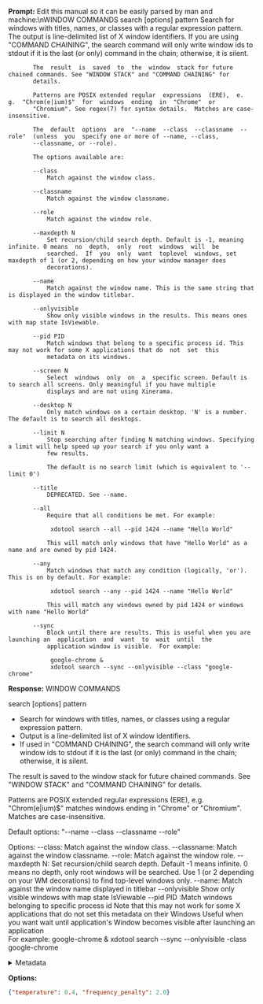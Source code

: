 **Prompt:**
Edit this manual so it can be easily parsed by man and machine:\nWINDOW COMMANDS
       search [options] pattern
           Search for windows with titles, names, or classes with a regular expression pattern. The output is line-delimited list of
           X window identifiers. If you are using "COMMAND CHAINING", the search command will only write window ids to stdout if  it
           is the last (or only) command in the chain; otherwise, it is silent.

           The  result  is  saved  to  the  window  stack for future chained commands. See "WINDOW STACK" and "COMMAND CHAINING" for
           details.

           Patterns are POSIX extended regular  expressions  (ERE),  e.  g.  "Chrom(e|ium)$"  for  windows  ending  in  "Chrome"  or
           "Chromium". See regex(7) for syntax details.  Matches are case-insensitive.

           The  default  options  are  "--name  --class  --classname  --role"  (unless  you  specify one or more of --name, --class,
           --classname, or --role).

           The options available are:

           --class
               Match against the window class.

           --classname
               Match against the window classname.

           --role
               Match against the window role.

           --maxdepth N
               Set recursion/child search depth. Default is -1, meaning infinite. 0 means  no  depth,  only  root  windows  will  be
               searched.  If  you  only  want  toplevel  windows, set maxdepth of 1 (or 2, depending on how your window manager does
               decorations).

           --name
               Match against the window name. This is the same string that is displayed in the window titlebar.

           --onlyvisible
               Show only visible windows in the results. This means ones with map state IsViewable.

           --pid PID
               Match windows that belong to a specific process id. This may not work for some X applications that do  not  set  this
               metadata on its windows.

           --screen N
               Select  windows  only  on  a  specific screen. Default is to search all screens. Only meaningful if you have multiple
               displays and are not using Xinerama.

           --desktop N
               Only match windows on a certain desktop. 'N' is a number. The default is to search all desktops.

           --limit N
               Stop searching after finding N matching windows. Specifying a limit will help speed up your search if you only want a
               few results.

               The default is no search limit (which is equivalent to '--limit 0')

           --title
               DEPRECATED. See --name.

           --all
               Require that all conditions be met. For example:

                xdotool search --all --pid 1424 --name "Hello World"

               This will match only windows that have "Hello World" as a name and are owned by pid 1424.

           --any
               Match windows that match any condition (logically, 'or'). This is on by default. For example:

                xdotool search --any --pid 1424 --name "Hello World"

               This will match any windows owned by pid 1424 or windows with name "Hello World"

           --sync
               Block until there are results. This is useful when you are launching an  application  and  want  to  wait  until  the
               application window is visible.  For example:

                google-chrome &
                xdotool search --sync --onlyvisible --class "google-chrome"

**Response:**
WINDOW COMMANDS

search [options] pattern
- Search for windows with titles, names, or classes using a regular expression pattern.
- Output is a line-delimited list of X window identifiers.
- If used in "COMMAND CHAINING", the search command will only write window ids to stdout if it is the last (or only) command in the chain; otherwise, it is silent.

The result is saved to the window stack for future chained commands. See "WINDOW STACK" and "COMMAND CHAINING" for details.

Patterns are POSIX extended regular expressions (ERE), e.g. "Chrom(e|ium)$" matches windows ending in "Chrome" or "Chromium". Matches are case-insensitive.

Default options: "--name --class --classname --role"

Options:
--class: Match against the window class.
--classname: Match against the window classname.
--role: Match against the window role.
--maxdepth N: Set recursion/child search depth. Default -1 means infinite. 0 means no depth, only root windows will be searched. Use 1 (or 2 depending on your WM decorations) to find top-level windows only.
--name: Match against the window name displayed in titlebar
--onlyvisible Show only visible windows with map state IsViewable
--pid PID :Match windows belonging to specific process id 
Note that this may not work for some X applications that do not set this metadata on their Windows 
Useful when you want wait until application's Window becomes visible after launching an application  
For example:
google-chrome &
xdotool search --sync --onlyvisible -class google-chrome

<details><summary>Metadata</summary>

- Duration: 36503 ms
- Datetime: 2023-10-16T14:05:53.603279
- Model: gpt-3.5-turbo-0613

</details>

**Options:**
```json
{"temperature": 0.4, "frequency_penalty": 2.0}
```

